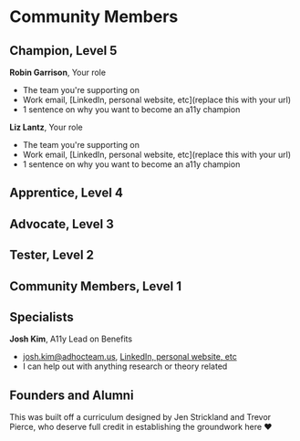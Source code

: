 # Community Members

## Champion, Level 5

**Robin Garrison**, Your role
- The team you're supporting on
- Work email, [LinkedIn, personal website, etc](replace this with your url)
- 1 sentence on why you want to become an a11y champion

**Liz Lantz**, Your role
- The team you're supporting on
- Work email, [LinkedIn, personal website, etc](replace this with your url)
- 1 sentence on why you want to become an a11y champion

## Apprentice, Level 4

## Advocate, Level 3

## Tester, Level 2

## Community Members, Level 1

## Specialists

**Josh Kim**, A11y Lead on Benefits
- josh.kim@adhocteam.us, [LinkedIn, personal website, etc](https://www.linkedin.com/in/joshkimux/)
- I can help out with anything research or theory related

## Founders and Alumni
This was built off a curriculum designed by Jen Strickland and Trevor Pierce, who deserve full credit in establishing the groundwork here ♥️ 
